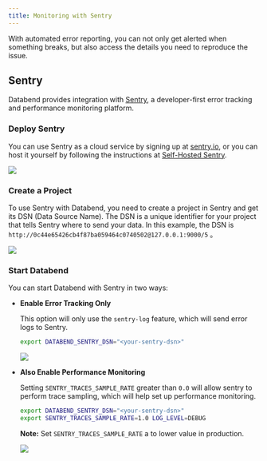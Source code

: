 ```yaml
---
title: Monitoring with Sentry
---
```


With automated error reporting, you can not only get alerted when something breaks, but also access the details you need to reproduce the issue.

## Sentry

Databend provides integration with [Sentry](https://github.com/getsentry/sentry), a developer-first error tracking and performance monitoring platform.

### Deploy Sentry

You can use Sentry as a cloud service by signing up at [sentry.io](https://sentry.io), or you can host it yourself by following the instructions at [Self-Hosted Sentry](https://develop.sentry.dev/self-hosted/).

<img src="/img/tracing/sentry-hosted.png"/>

### Create a Project

To use Sentry with Databend, you need to create a project in Sentry and get its DSN (Data Source Name). The DSN is a unique identifier for your project that tells Sentry where to send your data. In this example, the DSN is `http://0c44e65426cb4f87ba059464c0740502@127.0.0.1:9000/5` 。

<img src="/img/tracing/sentry-get-dsn.png"/>

### Start Databend

You can start Databend with Sentry in two ways:

- **Enable Error Tracking Only**

  This option will only use the `sentry-log` feature, which will send error logs to Sentry.

  ```bash
  export DATABEND_SENTRY_DSN="<your-sentry-dsn>"
  ```

  <img src="/img/tracing/sentry-error.png"/>

- **Also Enable Performance Monitoring**

  Setting `SENTRY_TRACES_SAMPLE_RATE` greater than `0.0` will allow sentry to perform trace sampling, which will help set up performance monitoring.

  ```bash
  export DATABEND_SENTRY_DSN="<your-sentry-dsn>"
  export SENTRY_TRACES_SAMPLE_RATE=1.0 LOG_LEVEL=DEBUG
  ```

  **Note:** Set `SENTRY_TRACES_SAMPLE_RATE` a to lower value in production.

  <img src="/img/tracing/sentry-performance.png"/>
